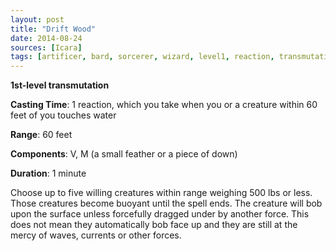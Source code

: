 ```yaml
---
layout: post
title: "Drift Wood"
date: 2014-08-24
sources: [Icara]
tags: [artificer, bard, sorcerer, wizard, level1, reaction, transmutation]
---
```


**1st-level transmutation**

**Casting Time**: 1 reaction, which you take when you or a creature within 60 feet of you touches water

**Range**: 60 feet

**Components**: V, M (a small feather or a piece of down)

**Duration**: 1 minute

Choose up to five willing creatures within range weighing 500 lbs or less. Those creatures become buoyant until the spell ends. The creature will bob upon the surface unless forcefully dragged under by another force. This does not mean they automatically bob face up and they are still at the mercy of waves, currents or other forces.
